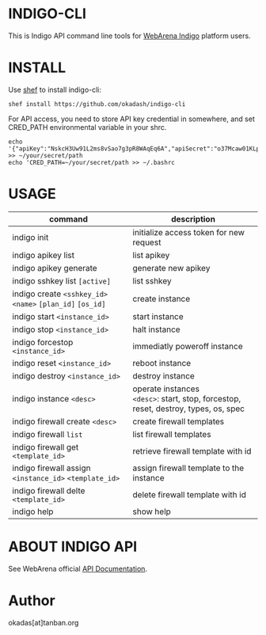 # INDIGO-CLI

This is Indigo API command line tools for [WebArena Indigo](https://web.arena.ne.jp/indigo/) platform users.

# INSTALL

Use [shef](https://github.com/okadash/shef) to install indigo-cli:

``` 
shef install https://github.com/okadash/indigo-cli
```

For API access, you need to store API key credential in somewhere, and set CRED_PATH environmental variable in your shrc.

```
echo '{"apiKey":"NskcH3Uw91L2ms8vSao7g3pR8WAqEq6A","apiSecret":"o37Mcaw01KLpkOgT"}' >> ~/your/secret/path
echo 'CRED_PATH=~/your/secret/path >> ~/.bashrc
```

# USAGE

| command | description |
| --- | --- |
|indigo init | initialize access token for new request |
|indigo apikey list | list apikey |
|indigo apikey generate | generate new apikey |
|indigo sshkey list `[active]` | list sshkey |
|indigo create `<sshkey_id>` `<name>` `[plan_id]` `[os_id]` | create instance |
|indigo start `<instance_id>` | start instance |
|indigo stop `<instance_id>` | halt instance |
|indigo forcestop `<instance_id>` | immediatly poweroff instance |
|indigo reset `<instance_id>` | reboot instance |
|indigo destroy `<instance_id>` | destroy instance |
|indigo instance `<desc>` | operate instances <br>`<desc>`: start, stop, forcestop, reset, destroy, types, os, spec |
|indigo firewall create `<desc>` | create firewall templates |
|indigo firewall `list` | list firewall templates |
|indigo firewall get `<template_id>` | retrieve firewall template with id |
|indigo firewall assign `<instance_id>` `<template_id>` | assign firewall template to the instance |
|indigo firewall delte `<template_id>` | delete firewall template with id |
|indigo help | show help

# ABOUT INDIGO API

See WebArena official [API Documentation](https://indigo.arena.ne.jp/userapi/).

# Author

okadas[at]tanban.org
